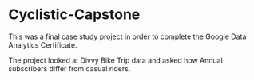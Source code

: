 # Cyclistic-Capstone
This was a final case study project in order to complete the Google Data Analytics Certificate. 

The project looked at Divvy Bike Trip data and asked how Annual subscribers differ from casual riders. 

